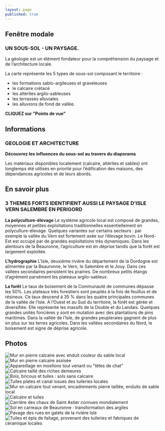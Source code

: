 ```yaml
---
layout: page
published: true
---
```


## Fenêtre modale

### UN SOUS-SOL - UN PAYSAGE.

La géologie est un élément fondateur pour la compréhension du paysage et de l’architecture locale. 

La carte représente les 5 types de sous-sol composant le territoire : 

- les formations sablo-argileuses et graveleuses
- le calcaire crétacé
- les altérites argilo-sableuses
- les terrasses alluviales
- les alluvions de fond de vallée.

**CLIQUEZ sur "Points de vue"**

## Informations

### GEOLOGIE ET ARCHITECTURE

**Découvrez les influences du sous-sol au travers du diaporama**

Les matériaux disponibles localement (calcaire, altérites et sables) ont longtemps été utilisés en priorité pour l’édification des maisons, des dépendances agricoles et de leurs abords.

## En savoir plus

### 3 THEMES FORTS IDENTIFIENT AUSSI LE PAYSAGE D’ISLE VERN SALEMBRE EN PERIGORD

**La polyculture-élevage**
Le système agricole local est composé de grandes, moyennes et petites exploitations traditionnelles essentiellement en polyculture-élevage. Quelques variantes sur certains secteurs : par exemple la vallée du Vern est fortement axée sur l’élevage bovin. Le Nord-Est est occupé par de grandes exploitations très dynamiques. Dans les alentours de la Beauronne, l’agriculture est en déprise tandis que la forêt est largement exploitée.

**L’hydrographie**
L’Isle, deuxième rivière du département de la Dordogne est alimentée par la Beauronne, le Vern, le Salembre et le Jouy. Dans ces vallées secondaires persistent les prairies. De nombreux petits étangs d’agrément parsèment les plateaux argilo-sableux.

**La forêt**
Le taux de boisement de la Communauté de communes dépasse les 50%. Les plateaux très forestiers sont peuplés à la fois de feuillus et de résineux. Ce taux descend  à 35 % dans les quatre principales communes de la vallée de l’Isle.
A l’Ouest et au Sud du territoire, la forêt est gérée et diversifiée. Elle représente les massifs de la Double et du Landais. Quelques grandes unités foncières y sont en mutation avec des plantations de pins maritimes. 
Dans la vallée de l’Isle, de grandes peupleraies gagnent de plus en plus sur les terres agricoles. Dans les vallées secondaires du Nord, le boisement est signe de déprise agricole.

## Photos

![Mur en pierre calcaire avec enduit couleur du sable local](data/images/1/geographie/1_geographie_1.jpg)
![Mur en pierre calcaire assisée](data/images/1/geographie/1_geographie_2.jpg)
![Appareillage en moellons tout venant ou "têtes de chat"](data/images/1/geographie/1_geographie_3.jpg)
![Calcaire taillé des riches demeures](data/images/1/geographie/1_geographie_4.jpg)
![Bois, bricous et tuiles : sols sans calcaire](data/images/1/geographie/1_geographie_5.jpg)
![Tuiles plates et canal issues des tuileries locales](data/images/1/geographie/1_geographie_6.jpg)
![Mur en calcaire tout venant, encadrements pierre taillée, enduits de sable local](data/images/1/geographie/1_geographie_7.jpg)
![Calcaire et tuiles ](data/images/1/geographie/1_geographie_8.jpg)
![Carrière des chaux de Saint Astier connues mondialement](/data/images/1/geographie/1_geographie_9.jpg)
![Sol en carreaux de Beauronne : transformation des argiles](/data/images/1/geographie/1_geographie_10.jpg)
![Pavage des rues en galets de la rivière Isle](/data/images/1/geographie/1_geographie_11.jpg)
![Tuiles et épis de faitage, provenant des tuileries et fabriques de céramique locales](/data/images/1/geographie/1_geographie_12.jpg)